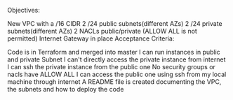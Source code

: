 Objectives:

New VPC with a /16 CIDR
2 /24 public subnets(different AZs)
2 /24 private subnets(different AZs)
2 NACLs public/private (ALLOW ALL is not permitted)
Internet Gateway in place
Acceptance Criteria:

Code is in Terraform and merged into master
I can run instances in public and private Subnet
I can't directly access the private instance from internet
I can ssh the private instance from the public one
No security groups or nacls have ALLOW ALL
I can access the public one using ssh from my local machine through internet
A README file is created documenting the VPC, the subnets and how to deploy the code